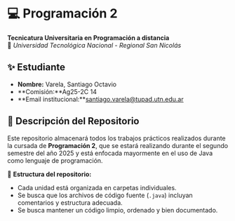 # 💻 Programación 2  
**Tecnicatura Universitaria en Programación a distancia**  
📍 *Universidad Tecnológica Nacional - Regional San Nicolás*   

## ✨ Estudiante

- **Nombre:** Varela, Santiago Octavio
- **Comisión:**Ag25-2C 14
- **Email institucional:**santiago.varela@tupad.utn.edu.ar  

## 📂 Descripción del Repositorio

Este repositorio almacenará todos los trabajos prácticos realizados durante la cursada de **Programación 2**, que se estará realizando durante el segundo semestre del año 2025 y está enfocada mayormente en el uso de Java como lenguaje de programación.

📌 **Estructura del repositorio:**

- Cada unidad está organizada en carpetas individuales.  
- Se busca que los archivos de código fuente (`.java`) incluyan comentarios y estructura adecuada.  
- Se busca mantener un código limpio, ordenado y bien documentado. 



